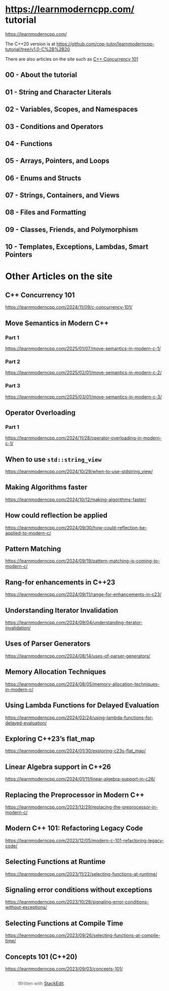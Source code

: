 
#  https://learnmoderncpp.com/ tutorial
https://learnmoderncpp.com/

The C++20 version is at https://github.com/cpp-tutor/learnmoderncpp-tutorial/tree/v1.0-C%2B%2B20

There are also articles on the site such as 
[C++ Concurrency 101](https://learnmoderncpp.com/2024/11/09/c-concurrency-101/#more-2785)


## 00 - About the tutorial

## 01 - String and Character Literals

## 02 - Variables, Scopes, and Namespaces

## 03 - Conditions and Operators

## 04 - Functions

## 05 - Arrays, Pointers, and Loops

## 06 - Enums and Structs

## 07 - Strings, Containers, and Views

## 08 - Files and Formatting

## 09 - Classes, Friends, and Polymorphism

## 10 - Templates, Exceptions, Lambdas, Smart Pointers

# Other Articles on the site

## C++ Concurrency 101
https://learnmoderncpp.com/2024/11/09/c-concurrency-101/

## Move Semantics in Modern C++

### Part 1

https://learnmoderncpp.com/2025/01/07/move-semantics-in-modern-c-1/

### Part 2

https://learnmoderncpp.com/2025/02/01/move-semantics-in-modern-c-2/

### Part 3

https://learnmoderncpp.com/2025/03/01/move-semantics-in-modern-c-3/

## Operator Overloading

### Part 1

https://learnmoderncpp.com/2024/11/28/operator-overloading-in-modern-c-1/

## When to use `std::string_view`

https://learnmoderncpp.com/2024/10/29/when-to-use-stdstring_view/

## Making Algorithms faster

https://learnmoderncpp.com/2024/10/12/making-algorithms-faster/

## How could reflection be applied

https://learnmoderncpp.com/2024/09/30/how-could-reflection-be-applied-to-modern-c/

## Pattern Matching

https://learnmoderncpp.com/2024/09/19/pattern-matching-is-coming-to-modern-c/

## Rang-for enhancements in C++23

https://learnmoderncpp.com/2024/09/11/range-for-enhancements-in-c23/

## Understanding Iterator Invalidation

https://learnmoderncpp.com/2024/09/04/understanding-iterator-invalidation/

## Uses of Parser Generators

https://learnmoderncpp.com/2024/08/14/uses-of-parser-generators/

##  Memory Allocation Techniques

https://learnmoderncpp.com/2024/08/05/memory-allocation-techniques-in-modern-c/

## Using Lambda Functions for Delayed Evaluation

https://learnmoderncpp.com/2024/02/24/using-lambda-functions-for-delayed-evaluation/

## Exploring C++23’s flat_map

https://learnmoderncpp.com/2024/01/30/exploring-c23s-flat_map/

## Linear Algebra support in C++26

https://learnmoderncpp.com/2024/01/11/linear-algebra-support-in-c26/

## Replacing the Preprocessor in Modern C++

https://learnmoderncpp.com/2023/12/29/replacing-the-preprocessor-in-modern-c/

## Modern C++ 101: Refactoring Legacy Code

https://learnmoderncpp.com/2023/12/05/modern-c-101-refactoring-legacy-code/

## Selecting Functions at Runtime

https://learnmoderncpp.com/2023/11/22/selecting-functions-at-runtime/

## Signaling error conditions without exceptions

https://learnmoderncpp.com/2023/10/28/signaling-error-conditions-without-exceptions/

## Selecting Functions at Compile Time

https://learnmoderncpp.com/2023/09/26/selecting-functions-at-compile-time/

## Concepts 101 (C++20)

https://learnmoderncpp.com/2023/09/03/concepts-101/


## 
> Written with [StackEdit](https://stackedit.io/).
<!--stackedit_data:
eyJoaXN0b3J5IjpbMTAyNDc2Mjg5NiwtMTEyMDEwNTI4N119
-->